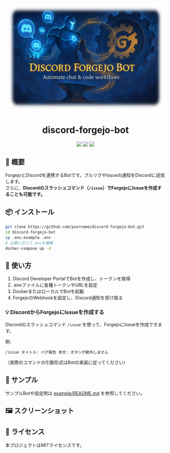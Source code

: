 <div align="center">
  <img src="header.png" alt="header" width="600"/>
  <h1>discord-forgejo-bot</h1>
  <p>
    <img src="https://img.shields.io/badge/Python-3.10-blue?logo=python">
    <img src="https://img.shields.io/badge/Docker-enabled-blue?logo=docker">
    <img src="https://img.shields.io/badge/Discord-Bot-5865F2?logo=discord">
  </p>
</div>

## 🚀 概要
ForgejoとDiscordを連携するBotです。プルリクやIssueの通知をDiscordに送信します。  
さらに、**Discordのスラッシュコマンド（`/issue`）でForgejoにIssueを作成することも可能です。**

## 📦 インストール

```sh
git clone https://github.com/yourname/discord-forgejo-bot.git
cd discord-forgejo-bot
cp .env.example .env
# 必要に応じて.envを編集
docker-compose up -d
```

## 📝 使い方

1. Discord Developer PortalでBotを作成し、トークンを取得
2. .envファイルに各種トークンやURLを設定
3. DockerまたはローカルでBotを起動
4. ForgejoのWebhookを設定し、Discord通知を受け取る

### 💡 DiscordからForgejoにIssueを作成する

Discordのスラッシュコマンド `/issue` を使って、ForgejoにIssueを作成できます。

例:
```
/issue タイトル: バグ報告 本文: ボタンが動作しません
```
（実際のコマンドの引数形式はBotの実装に従ってください）

## 📁 サンプル
サンプルBotや設定例は [example/README.md](./example/README.md) を参照してください。

## 🖼️ スクリーンショット
<!-- 必要に応じて動作例の画像をここに追加 -->

## 📝 ライセンス
本プロジェクトはMITライセンスです。